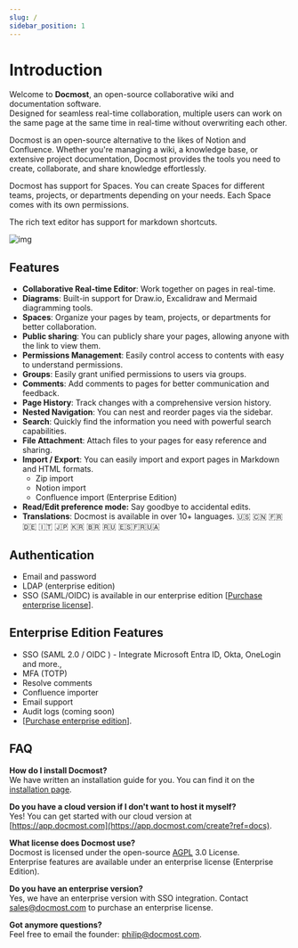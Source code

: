 ```yaml
---
slug: /
sidebar_position: 1
---
```


# Introduction

Welcome to **Docmost**, an open-source collaborative wiki and documentation software.  
Designed for seamless real-time collaboration, multiple users can work on the same page at the same time in real-time without overwriting each other.

Docmost is an open-source alternative to the likes of Notion and Confluence. Whether you're managing a wiki, a knowledge base, or extensive project documentation, Docmost provides the tools you need to create, collaborate, and share knowledge effortlessly.

Docmost has support for Spaces. You can create Spaces for different teams, projects, or departments depending on your needs. Each Space comes with its own permissions.

The rich text editor has support for markdown shortcuts.

![img](https://docmost.com/screenshots/home.png)

## Features

- **Collaborative Real-time Editor**: Work together on pages in real-time.
- **Diagrams**: Built-in support for Draw.io, Excalidraw and Mermaid diagramming tools.
- **Spaces**: Organize your pages by team, projects, or departments for better collaboration.
- **Public sharing**: You can publicly share your pages, allowing anyone with the link to view them.
- **Permissions Management**: Easily control access to contents with easy to understand permissions.
- **Groups**: Easily grant unified permissions to users via groups.
- **Comments**: Add comments to pages for better communication and feedback.
- **Page History**: Track changes with a comprehensive version history.
- **Nested Navigation**: You can nest and reorder pages via the sidebar.
- **Search**: Quickly find the information you need with powerful search capabilities.
- **File Attachment**: Attach files to your pages for easy reference and sharing.
- **Import / Export**: You can easily import and export pages in Markdown and HTML formats.
  - Zip import
  - Notion import
  - Confluence import (Enterprise Edition)
- **Read/Edit preference mode:** Say goodbye to accidental edits.
- **Translations**: Docmost is available in over 10+ languages. 🇺🇸 🇨🇳 🇫🇷 🇩🇪 🇮🇹 🇯🇵 🇰🇷 🇧🇷 🇷🇺 🇪🇸🇫🇷🇺🇦

## Authentication
- Email and password
- LDAP (enterprise edition)
- SSO (SAML/OIDC) is available in our enterprise edition [<a href="mailto:sales@docmost.com?subject=Docmost Enterprise License">Purchase enterprise license</a>].

## Enterprise Edition Features
- SSO (SAML 2.0 / OIDC ) - Integrate Microsoft Entra ID, Okta, OneLogin and more.,
- MFA (TOTP)
- Resolve comments
- Confluence importer
- Email support
- Audit logs (coming soon)
- [<a href="mailto:sales@docmost.com?subject=Docmost Enterprise Edition.">Purchase enterprise edition</a>].

## FAQ
**How do I install Docmost?**  
We have written an installation guide for you. You can find it on the [installation page](./installation).

**Do you have a cloud version if I don't want to host it myself?**  
Yes! You can get started with our cloud version at [https://app.docmost.com](https://app.docmost.com/create?ref=docs).

**What license does Docmost use?**  
Docmost is licensed under the open-source [AGPL](https://www.gnu.org/licenses/agpl-3.0.en.html) 3.0 License.<br />
Enterprise features are available under an enterprise license (Enterprise Edition).

**Do you have an enterprise version?**  
Yes, we have an enterprise version with SSO integration. Contact <a href="mailto:sales@docmost.com">sales@docmost.com</a> to purchase an enterprise license.

**Got anymore questions?**  
Feel free to email the founder: philip@docmost.com.
